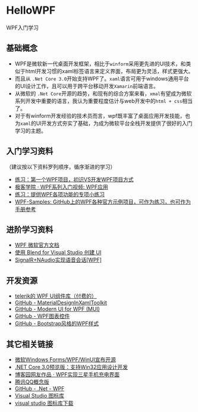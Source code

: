 # HelloWPF
WPF入门学习

## 基础概念
- WPF是微软新一代桌面开发框架，相比于`winform`采用更先进的UI技术，和类似于html开发习惯的xaml标签语言来定义界面，布局更为灵活，样式更强大。
- 而且从 `.Net Core 3.0`开始支持WPF了。`xaml`语言可用于windows通用平台的UI设计工作，且可以用于跨平台移动开发`Xamarin`前端语言。
- 从微软的 `.Net Core`开源的趋势，和现有的综合方案来看，`xmal`有望成为微软系列开发中重要的语言，我认为重要程度估计与web开发中的`html + css`相当了。
- 对于有winform开发经验的技术员而言，wpf既丰富了桌面应用开发技能，也为`xaml`的UI开发方式夯实了基础，为成为微软平台全栈开发提供了很好的入门学习的主题。

## 入门学习资料
（建议按以下资料罗列顺序，循序渐进的学习）
- [练习：第一个WPF项目，初识VS开发WPF项目方式](https://docs.microsoft.com/zh-cn/dotnet/framework/wpf/getting-started/walkthrough-my-first-wpf-desktop-application)
- [极客学院 · WPF系列入门视频: WPF应用](https://ke.jikexueyuan.com/xilie/169)
- [练习：提供WPF各项功能的专项小练习](https://docs.microsoft.com/zh-cn/dotnet/framework/wpf/getting-started/wpf-walkthroughs)
- [WPF-Samples: GitHub上的WPF各种官方示例项目，可作为练习，也可作为手册参考](https://github.com/Microsoft/WPF-Samples)

## 进阶学习资料
- [WPF 微软官方文档](https://docs.microsoft.com/zh-cn/dotnet/framework/wpf/index)
- [使用 Blend for Visual Studio 创建 UI](https://docs.microsoft.com/zh-cn/visualstudio/designers/creating-a-ui-by-using-blend-for-visual-studio?view=vs-2017)
- [SignalR+NAudio实现语音会话[WPF]](https://blog.csdn.net/lordwish/article/details/51811761)

## 开发资源
- [telerik的 WPF UI组件库（付费的）](https://www.telerik.com/products/wpf/overview.aspx)
- [GitHub - MaterialDesignInXamlToolkit](https://github.com/MaterialDesignInXAML/MaterialDesignInXamlToolkit)
- [GitHub - Modern UI for WPF (MUI)](https://github.com/firstfloorsoftware/mui)
- [GitHub - WPF图表控件](https://github.com/Live-Charts/Live-Charts)
- [GitHub - Bootstrap风格的WPF样式](https://github.com/ptddqr/bootstrap-wpf-style)

## 其它相关链接
- [微软Windows Forms/WPF/WinUI宣布开源](https://www.ithome.com/0/398/531.htm)
- [.NET Core 3.0预览版：支持Win32应用设计开发](https://www.ithome.com/0/398/577.htm)
- [博客园网友作品 · WPF实现三星手机充电界面](http://www.cnblogs.com/tsliwei/p/5770546.html)
- [腾讯QQ概念版](http://im.qq.com/qq/gainian/)
- [GitHub - .Net - WPF](https://github.com/dotnet/wpf)
- [Visual Studio 图标库](https://docs.microsoft.com/zh-cn/visualstudio/designers/the-visual-studio-image-library?view=vs-2017)
- [visual studio 图标库下载](https://www.microsoft.com/en-us/download/details.aspx?id=35825)
